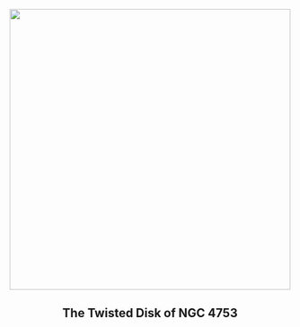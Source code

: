 
<p align="center"><img src="https://apod.nasa.gov/apod/image/2412/NGC4753_HubbleReinartz_960.jpg" width="500" height="500"></p>
<h2 align="center"> The Twisted Disk of NGC 4753 </h2>
